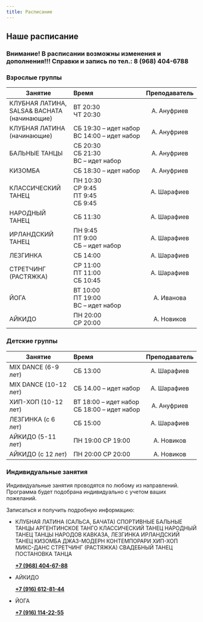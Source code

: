 ```yaml
---
title: Расписание
---
```


## Наше расписание

### Внимание! В расписании возможны изменения и дополнения!!! Справки и запись по тел.: 8 (968) 404-6788

### Взрослые группы

| Занятие                       | Время                                                  | Преподаватель |
| ----------------------------- | :----------------------------------------------------- | :-----------: |
| КЛУБНАЯ ЛАТИНА, SALSA& BACHATA <br> (начинающие) | <nobr>ВТ 20:30 <br> ЧТ 20:30                           |  А. Ануфриев  |
| КЛУБНАЯ ЛАТИНА (начинающие)   | <nobr>СБ 19:30 – идет набор <br> ВС 14:00 – идет набор |  А. Ануфриев  |
| БАЛЬНЫЕ ТАНЦЫ                 | <nobr>СБ 20:30 <br> СБ 21:30 <br> ВС – идет набор      |  А. Ануфриев  |
| КИЗОМБА                       | <nobr>СБ 18:30 – идет набор                            |  А. Ануфриев  |
| КЛАССИЧЕСКИЙ ТАНЕЦ            | <nobr>ПН 10:30 <br> СР 9:45 <br> ПТ 9:45 <br> СБ 9:45  |  А. Шарафиев  |
| НАРОДНЫЙ ТАНЕЦ                | <nobr>СБ 11:30                                         |  А. Шарафиев  |
| ИРЛАНДСКИЙ ТАНЕЦ              | <nobr>ПН 9:45 <br> ПТ 9:00 <br> СБ – идет набор        |  А. Шарафиев  |
| ЛЕЗГИНКА                      | <nobr>СБ 14:00                                         |  А. Шарафиев  |
| СТРЕТЧИНГ (РАСТЯЖКА)          | <nobr>СР 11:00 <br> ПТ 11:00 <br> СБ 10:45             |  А. Шарафиев  |
| ЙОГА                          | <nobr>ВТ 10:00 <br> ПТ 19:00 <br> ВС – идет набор      |  А. Иванова   |
| АЙКИДО                        | <nobr>ПН 20:00 <br> СР 20:00                           |  А. Новиков   |

### Детские группы

| Занятие               | Время                                                  | Преподаватель |
| --------------------- | :----------------------------------------------------- | :-----------: |
| MIX DANCE (6-9 лет)   | <nobr>СБ 13:00                                         |  А. Шарафиев  |
| MIX DANCE (10-12 лет) | <nobr>СБ 14.00 – идет набор                            |  А. Шарафиев  |
| ХИП-ХОП (10-12 лет)   | <nobr>ВТ 18:00 – идет набор <br> СБ 18:00 – идет набор |  А. Ануфриев  |
| ЛЕЗГИНКА (с 6 лет)    | <nobr>СБ 15:00                                         |  А. Шарафиев  |
| АЙКИДО (5-11 лет)     | <nobr>ПН 19:00 СР 19:00                                |  А. Новиков   |
| АЙКИДО (с 12 лет)     | <nobr>ПН 20:00 СР 20:00                                |  А. Новиков   |

### Индивидуальные занятия

Индивидуальные занятия проводятся по любому из направлений. Программа будет подобрана индивидуально с учетом ваших пожеланий.

Записаться и получить подробную информацию:

- КЛУБНАЯ ЛАТИНА (САЛЬСА, БАЧАТА)
  СПОРТИВНЫЕ БАЛЬНЫЕ ТАНЦЫ
  АРГЕНТИНСКОЕ ТАНГО
  КЛАССИЧЕСКИЙ ТАНЕЦ
  НАРОДНЫЙ ТАНЕЦ
  ТАНЦЫ НАРОДОВ КАВКАЗА, ЛЕЗГИНКА
  ИРЛАНДСКИЙ ТАНЕЦ
  КИЗОМБА
  ДЖАЗ-МОДЕРН
  КОНТЕМПОРАРИ
  ХИП-ХОП
  МИКС-ДАНС
  СТРЕТЧИНГ (РАСТЯЖКА)
  СВАДЕБНЫЙ ТАНЕЦ
  ПОСТАНОВКА ТАНЦА

  **[+7 (968) 404-67-88](tel://+79684046788)**

- АЙКИДО

  **[+7 (916) 612-81-44](tel://+79166128144)**

- ЙОГА

  **[+7 (916) 114-22-55](tel://+79161142255)**
